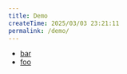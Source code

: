 ```yaml
---
title: Demo
createTime: 2025/03/03 23:21:11
permalink: /demo/
---
```


- [bar](./bar.md)
- [foo](./foo.md)
